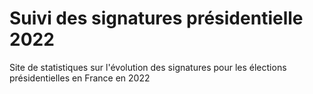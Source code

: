 # Suivi des signatures présidentielle 2022

Site de statistiques sur l'évolution des signatures pour les élections présidentielles en France en 2022
